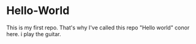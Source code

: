# Hello-World
This is my first repo. That's why I've called this repo "Hello world"
conor here. i play the guitar.
